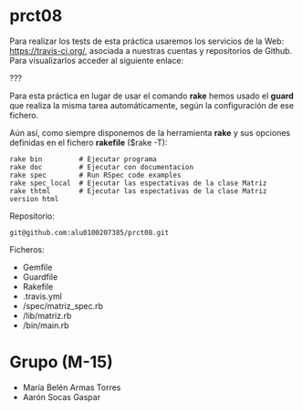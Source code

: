 prct08
=======

Para realizar los tests de esta práctica usaremos los servicios de la Web: https://travis-ci.org/,
asociada a nuestras cuentas y repositorios de Github. Para visualizarlos acceder al siguiente enlace:

???

Para esta práctica en lugar de usar el comando **rake** hemos usado el **guard** que realiza la misma tarea automáticamente,
según la configuración de ese fichero.

Aún así, como siempre disponemos de la herramienta **rake** y sus opciones definidas en el fichero **rakefile** ($rake -T):
```
rake bin         # Ejecutar programa
rake doc         # Ejecutar con documentacion
rake spec        # Run RSpec code examples
rake spec_local  # Ejecutar las espectativas de la clase Matriz
rake thtml       # Ejecutar las espectativas de la clase Matriz version html
```

Repositorio:
```
git@github.com:alu0100207385/prct08.git
```

Ficheros:

 - Gemfile
 - Guardfile
 - Rakefile
 - .travis.yml
 - /spec/matriz_spec.rb
 - /lib/matriz.rb
 - /bin/main.rb


Grupo (M-15)
============

 - María Belén Armas Torres
 - Aarón Socas Gaspar
